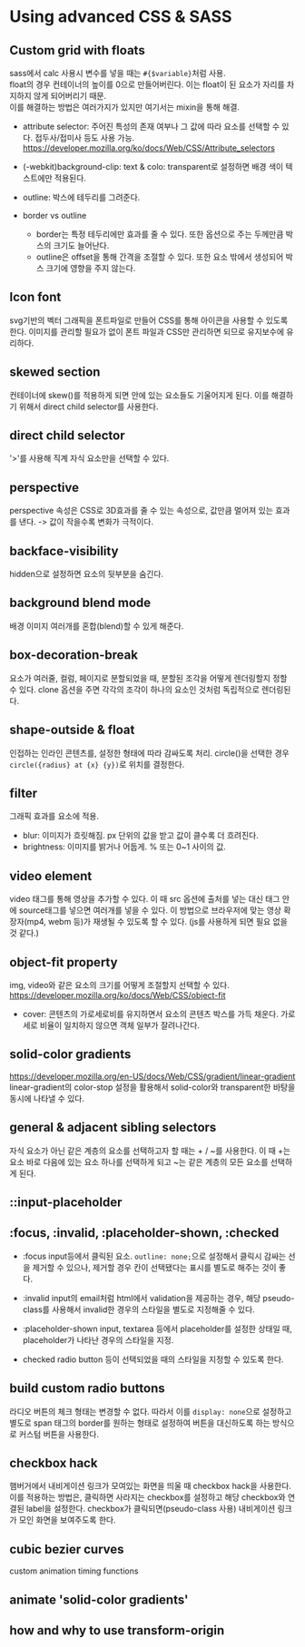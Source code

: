 # Using advanced CSS & SASS

## Custom grid with floats

sass에서 calc 사용시 변수를 넣을 때는 `#{$variable}`처럼 사용.
<br>
float의 경우 컨테이너의 높이를 0으로 만들어버린다. 이는 float이 된 요소가 자리를 차지하지 않게 되어버리기 때문.
<br>
이를 해결하는 방법은 여러가지가 있지만 여기서는 mixin을 통해 해결.

- attribute selector: 주어진 특성의 존재 여부나 그 값에 따라 요소를 선택할 수 있다. 접두사/접미사 등도 사용 가능.
  https://developer.mozilla.org/ko/docs/Web/CSS/Attribute_selectors

- (-webkit)background-clip: text & colo: transparent로 설정하면 배경 색이 텍스트에만 적용된다.

- outline: 박스에 테두리를 그려준다.
  <br>
- border vs outline
  - border는 특정 테두리에만 효과를 줄 수 있다. 또한 옵션으로 주는 두께만큼 박스의 크기도 늘어난다.
  - outline은 offset을 통해 간격을 조절할 수 있다. 또한 요소 밖에서 생성되어 박스 크기에 영향을 주지 않는다.

## Icon font

svg기반의 벡터 그래픽을 폰트파일로 만들어 CSS를 통해 아이콘을 사용할 수 있도록 한다.
이미지를 관리할 필요가 없이 폰트 파일과 CSS만 관리하면 되므로 유지보수에 유리하다.

## skewed section

컨테이너에 skew()를 적용하게 되면 안에 있는 요소들도 기울어지게 된다. 이를 해결하기 위해서 direct child selector를 사용한다.

## direct child selector

'>'를 사용해 직계 자식 요소만을 선택할 수 있다.

## perspective

perspective 속성은 CSS로 3D효과를 줄 수 있는 속성으로, 값만큼 멀어져 있는 효과를 낸다. -> 값이 작을수록 변화가 극적이다.

## backface-visibility

hidden으로 설정하면 요소의 뒷부분을 숨긴다.

## background blend mode

배경 이미지 여러개를 혼합(blend)할 수 있게 해준다.

## box-decoration-break

요소가 여러줄, 컬럼, 페이지로 분할되었을 때, 분할된 조각을 어떻게 렌더링할지 정할 수 있다. clone 옵션을 주면 각각의 조각이 하나의 요소인 것처럼 독립적으로 렌더링된다.

## shape-outside & float

인접하는 인라인 콘텐츠를, 설정한 형태에 따라 감싸도록 처리. circle()을 선택한 경우 `circle({radius} at {x} {y})`로 위치를 결정한다.

## filter

그래픽 효과를 요소에 적용.

- blur: 이미지가 흐릿해짐. px 단위의 값을 받고 값이 클수록 더 흐려진다.
- brightness: 이미지를 밝거나 어둡게. % 또는 0~1 사이의 값.

## video element

video 태그를 통해 영상을 추가할 수 있다. 이 때 src 옵션에 출처를 넣는 대신 태그 안에 source태그를 넣으면 여러개를 넣을 수 있다. 이 방법으로 브라우저에 맞는 영상 확장자(mp4, webm 등)가 재생될 수 있도록 할 수 있다. (js를 사용하게 되면 필요 없을 것 같다.)

## object-fit property

img, video와 같은 요소의 크기를 어떻게 조절할지 선택할 수 있다. https://developer.mozilla.org/ko/docs/Web/CSS/object-fit

- cover: 콘텐츠의 가로세로비를 유지하면서 요소의 콘텐츠 박스를 가득 채운다. 가로세로 비율이 일치하지 않으면 객체 일부가 잘려나간다.

## solid-color gradients

https://developer.mozilla.org/en-US/docs/Web/CSS/gradient/linear-gradient <br>
linear-gradient의 color-stop 설정을 활용해서 solid-color와 transparent한 바탕을 동시에 나타낼 수 있다.

## general & adjacent sibling selectors

자식 요소가 아닌 같은 계층의 요소를 선택하고자 할 때는 + / ~를 사용한다. 이 때 +는 요소 바로 다음에 있는 요소 하나를 선택하게 되고 ~는 같은 계층의 모든 요소를 선택하게 된다.

## ::input-placeholder

## :focus, :invalid, :placeholder-shown, :checked

- :focus
  input등에서 클릭된 요소. `outline: none;`으로 설정해서 클릭시 감싸는 선을 제거할 수 있으나, 제거할 경우 칸이 선택됐다는 표시를 별도로 해주는 것이 좋다.

- :invalid
  input의 email처럼 html에서 validation을 제공하는 경우, 해당 pseudo-class를 사용해서 invalid한 경우의 스타일을 별도로 지정해줄 수 있다.

- :placeholder-shown
  input, textarea 등에서 placeholder를 설정한 상태일 때, placeholder가 나타난 경우의 스타일을 지정.

- checked
  radio button 등이 선택되었을 때의 스타일을 지정할 수 있도록 한다.

## build custom radio buttons

라디오 버튼의 체크 형태는 변경할 수 없다. 따라서 이를 `display: none`으로 설정하고 별도로 span 태그의 border를 원하는 형태로 설정하여 버튼을 대신하도록 하는 방식으로 커스텀 버튼을 사용한다.

## checkbox hack

햄버거에서 내비게이션 링크가 모여있는 화면을 띄울 때 checkbox hack을 사용한다. <br>
이를 적용하는 방법은, 클릭하면 사라지는 checkbox를 설정하고 해당 checkbox와 연결된 label을 설정한다. checkbox가 클릭되면(pseudo-class 사용) 내비게이션 링크가 모인 화면을 보여주도록 한다.

## cubic bezier curves

custom animation timing functions

## animate 'solid-color gradients'

## how and why to use transform-origin
